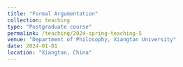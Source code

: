 ```yaml
---
title: "Formal Argumentation"
collection: teaching
type: "Postgraduate course"
permalink: /teaching/2024-spring-teaching-5
venue: "Department of Philosophy, Xiangtan University"
date: 2024-01-01
location: "Xiangtan, China"
---
```


<!--This is a description of a teaching experience. You can use markdown like any other post.-->

<!-- Heading 1
======

Heading 2
======

Heading 3
====== -->